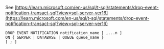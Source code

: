 See [https://learn.microsoft.com/en-us/sql/t-sql/statements/drop-event-notification-transact-sql?view=sql-server-ver16](https://learn.microsoft.com/en-us/sql/t-sql/statements/drop-event-notification-transact-sql?view=sql-server-ver16)
```
DROP EVENT NOTIFICATION notification_name [ ,...n ]  
ON { SERVER | DATABASE | QUEUE queue_name }  
[ ; ]
```

